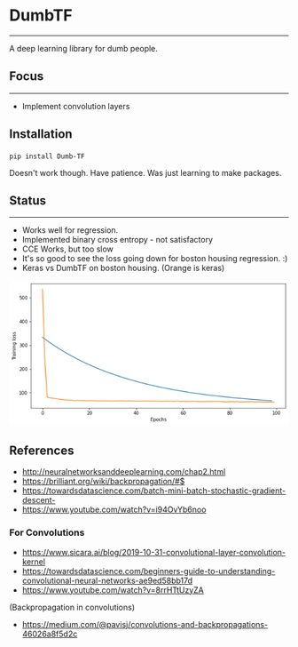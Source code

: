 # DumbTF
---
A deep learning library for dumb people. 

## Focus
---
- Implement convolution layers

## Installation
`pip install Dumb-TF`

Doesn't work though. Have patience. Was just learning to make packages.

## Status 
---
* Works well for regression.
* Implemented binary cross entropy - not satisfactory
* CCE Works, but too slow 
* It's so good to see the loss going down for boston housing regression. :)
* Keras vs DumbTF on boston housing. (Orange is keras)

<img src="images/boston_housing.png"></img>


## References
- http://neuralnetworksanddeeplearning.com/chap2.html
- https://brilliant.org/wiki/backpropagation/#$
- https://towardsdatascience.com/batch-mini-batch-stochastic-gradient-descent-
- https://www.youtube.com/watch?v=i94OvYb6noo

### For Convolutions
* https://www.sicara.ai/blog/2019-10-31-convolutional-layer-convolution-kernel
* https://towardsdatascience.com/beginners-guide-to-understanding-convolutional-neural-networks-ae9ed58bb17d
* https://www.youtube.com/watch?v=8rrHTtUzyZA

(Backpropagation in convolutions)
* https://medium.com/@pavisj/convolutions-and-backpropagations-46026a8f5d2c